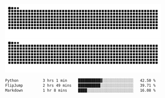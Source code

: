 ![Snake Animation](https://raw.githubusercontent.com/tomhea/tomhea/output/github-contribution-grid-snake-dark.svg#gh-dark-mode-only)
![Snake Animation](https://raw.githubusercontent.com/tomhea/tomhea/output/github-contribution-grid-snake.svg#gh-light-mode-only)

<p></p>

<!--START_SECTION:waka-->

```text
Python           3 hrs 1 min     ██████████▓░░░░░░░░░░░░░░   42.50 %
FlipJump         2 hrs 49 mins   ██████████░░░░░░░░░░░░░░░   39.71 %
Markdown         1 hr 8 mins     ████░░░░░░░░░░░░░░░░░░░░░   16.08 %
```

<!--END_SECTION:waka-->
